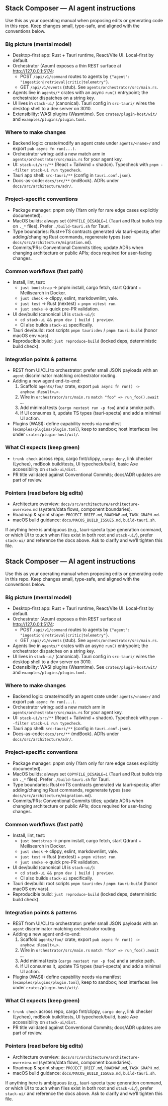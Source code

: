 ## Stack Composer — AI agent instructions

Use this as your operating manual when proposing edits or generating code in this repo. Keep changes small, type-safe, and aligned with the conventions below.

### Big picture (mental model)

- Desktop-first app: Rust + Tauri runtime, React/Vite UI. Local-first by default.
- Orchestrator (Axum) exposes a thin REST surface at http://127.0.0.1:5174:
  - POST `/api/v1/command` routes to agents by `{"agent": "ingestion|retrieval|critic|telemetry"}`.
  - GET `/api/v1/events` (stub). See `agents/orchestrator/src/main.rs`.
- Agents live in `agents/*` crates with an async `run()` entrypoint; the orchestrator dispatches on a string key.
- UI lives in `stack-ui/` (canonical). Tauri config in `src-tauri/` wires the desktop shell to a dev server on 3010.
- Extensibility: WASI plugins (Wasmtime). See `crates/plugin-host/wit/` and `examples/plugins/plugin.toml`.

### Where to make changes

- Backend logic: create/modify an agent crate under `agents/<name>/` and export `pub async fn run(...)`.
- Orchestrator wiring: add a new match arm in `agents/orchestrator/src/main.rs` for your agent key.
- UI: `stack-ui/src/**` (React + Tailwind + shadcn). Typecheck with `pnpm --filter stack-ui run typecheck`.
- Tauri app shell: `src-tauri/**` (config in `tauri.conf.json`).
- Docs-as-code: `docs/src/**` (mdBook). ADRs under `docs/src/architecture/adr/`.

### Project-specific conventions

- Package manager: pnpm only (Yarn only for rare edge cases explicitly documented).
- MacOS builds: always set `COPYFILE_DISABLE=1` (Tauri and Rust builds trip on `._*` files). Prefer `./build-tauri.sh` for Tauri.
- Type boundaries: Rust↔TS contracts generated via tauri-specta; after adding/changing Rust commands, regenerate types (see `docs/src/architecture/migration.md`).
- Commits/PRs: Conventional Commits titles; update ADRs when changing architecture or public APIs; docs required for user-facing changes.

### Common workflows (fast path)

- Install, lint, test:
  - `just bootstrap` → pnpm install, cargo fetch, start Qdrant + Meilisearch in Docker.
  - `just check` → clippy, eslint, markdownlint, vale.
  - `just test` → Rust (nextest) + `pnpm vitest run`.
  - `just smoke` → quick pre-PR validation.
- UI dev/build (canonical UI is `stack-ui/`):
  - `cd stack-ui && pnpm dev | build | preview`.
  - CI also builds `stack-ui` specifically.
- Tauri dev/build: root scripts `pnpm tauri:dev` / `pnpm tauri:build` (honor macOS env vars).
- Reproducible build: `just reproduce-build` (locked deps, deterministic build check).

### Integration points & patterns

- REST from UI/CLI to orchestrator: prefer small JSON payloads with an `agent` discriminator matching orchestrator routing.
- Adding a new agent end-to-end:
  1) Scaffold `agents/foo/` crate, export `pub async fn run() -> anyhow::Result<…>`.
  2) Wire in `orchestrator/src/main.rs` `match "foo" => run_foo().await …`.
  3) Add minimal tests (`cargo nextest run -p foo`) and a smoke path.
  4) If UI consumes it, update TS types (tauri-specta) and add a minimal UI action.
- Plugins (WASI): define capability needs via manifest (`examples/plugins/plugin.toml`), keep to sandbox; host interfaces live under `crates/plugin-host/wit/`.

### What CI expects (keep green)

- `trunk check` across repo, cargo fmt/clippy, `cargo deny`, link checker (Lychee), mdBook build/tests, UI typecheck/build, basic Axe accessibility on `stack-ui/dist`.
- PR title validated against Conventional Commits; docs/ADR updates are part of review.

### Pointers (read before big edits)

- Architecture overview: `docs/src/architecture/architecture-overview.md` (system/data flows, component boundaries).
- Roadmap & sprint shape: `PROJECT_BRIEF.md`, `ROADMAP.md`, `TASK_GRAPH.md`.
- macOS build guidance: `docs/MACOS_BUILD_ISSUES.md`, `build-tauri.sh`.

If anything here is ambiguous (e.g., tauri-specta type generation command, or which UI to touch when files exist in both root and `stack-ui/`), prefer `stack-ui/` and reference the docs above. Ask to clarify and we’ll tighten this file.

## Stack Composer — AI agent instructions

Use this as your operating manual when proposing edits or generating code in this repo. Keep changes small, type-safe, and aligned with the conventions below.

### Big picture (mental model)
- Desktop-first app: Rust + Tauri runtime, React/Vite UI. Local-first by default.
- Orchestrator (Axum) exposes a thin REST surface at http://127.0.0.1:5174:
  - POST `/api/v1/command` routes to agents by `{"agent": "ingestion|retrieval|critic|telemetry"}`.
  - GET `/api/v1/events` (stub). See `agents/orchestrator/src/main.rs`.
- Agents live in `agents/*` crates with an async `run()` entrypoint; the orchestrator dispatches on a string key.
- UI lives in `stack-ui/` (canonical). Tauri config in `src-tauri/` wires the desktop shell to a dev server on 3010.
- Extensibility: WASI plugins (Wasmtime). See `crates/plugin-host/wit/` and `examples/plugins/plugin.toml`.

### Where to make changes
- Backend logic: create/modify an agent crate under `agents/<name>/` and export `pub async fn run(...)`.
- Orchestrator wiring: add a new match arm in `agents/orchestrator/src/main.rs` for your agent key.
- UI: `stack-ui/src/**` (React + Tailwind + shadcn). Typecheck with `pnpm --filter stack-ui run typecheck`.
- Tauri app shell: `src-tauri/**` (config in `tauri.conf.json`).
- Docs-as-code: `docs/src/**` (mdBook). ADRs under `docs/src/architecture/adr/`.

### Project-specific conventions
- Package manager: pnpm only (Yarn only for rare edge cases explicitly documented).
- MacOS builds: always set `COPYFILE_DISABLE=1` (Tauri and Rust builds trip on `._*` files). Prefer `./build-tauri.sh` for Tauri.
- Type boundaries: Rust↔TS contracts generated via tauri-specta; after adding/changing Rust commands, regenerate types (see `docs/src/architecture/migration.md`).
- Commits/PRs: Conventional Commits titles; update ADRs when changing architecture or public APIs; docs required for user-facing changes.

### Common workflows (fast path)
- Install, lint, test:
  - `just bootstrap` → pnpm install, cargo fetch, start Qdrant + Meilisearch in Docker.
  - `just check` → clippy, eslint, markdownlint, vale.
  - `just test` → Rust (nextest) + `pnpm vitest run`.
  - `just smoke` → quick pre-PR validation.
- UI dev/build (canonical UI is `stack-ui/`):
  - `cd stack-ui && pnpm dev | build | preview`.
  - CI also builds `stack-ui` specifically.
- Tauri dev/build: root scripts `pnpm tauri:dev` / `pnpm tauri:build` (honor macOS env vars).
- Reproducible build: `just reproduce-build` (locked deps, deterministic build check).

### Integration points & patterns
- REST from UI/CLI to orchestrator: prefer small JSON payloads with an `agent` discriminator matching orchestrator routing.
- Adding a new agent end-to-end:
  1) Scaffold `agents/foo/` crate, export `pub async fn run() -> anyhow::Result<…>`.
  2) Wire in `orchestrator/src/main.rs` `match "foo" => run_foo().await …`.
  3) Add minimal tests (`cargo nextest run -p foo`) and a smoke path.
  4) If UI consumes it, update TS types (tauri-specta) and add a minimal UI action.
- Plugins (WASI): define capability needs via manifest (`examples/plugins/plugin.toml`), keep to sandbox; host interfaces live under `crates/plugin-host/wit/`.

### What CI expects (keep green)
- `trunk check` across repo, cargo fmt/clippy, `cargo deny`, link checker (Lychee), mdBook build/tests, UI typecheck/build, basic Axe accessibility on `stack-ui/dist`.
- PR title validated against Conventional Commits; docs/ADR updates are part of review.

### Pointers (read before big edits)
- Architecture overview: `docs/src/architecture/architecture-overview.md` (system/data flows, component boundaries).
- Roadmap & sprint shape: `PROJECT_BRIEF.md`, `ROADMAP.md`, `TASK_GRAPH.md`.
- macOS build guidance: `docs/MACOS_BUILD_ISSUES.md`, `build-tauri.sh`.

If anything here is ambiguous (e.g., tauri-specta type generation command, or which UI to touch when files exist in both root and `stack-ui/`), prefer `stack-ui/` and reference the docs above. Ask to clarify and we’ll tighten this file.
